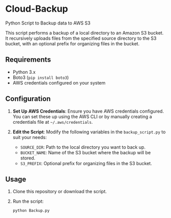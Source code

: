 # Cloud-Backup
Python Script to Backup data to AWS S3 


This script performs a backup of a local directory to an Amazon S3 bucket. It recursively uploads files from the specified source directory to the S3 bucket, with an optional prefix for organizing files in the bucket.

## Requirements

- Python 3.x
- Boto3 (`pip install boto3`)
- AWS credentials configured on your system

## Configuration

1. **Set Up AWS Credentials**: Ensure you have AWS credentials configured. You can set these up using the AWS CLI or by manually creating a credentials file at `~/.aws/credentials`.

2. **Edit the Script**: Modify the following variables in the `backup_script.py` to suit your needs:
   - `SOURCE_DIR`: Path to the local directory you want to back up.
   - `BUCKET_NAME`: Name of the S3 bucket where the backup will be stored.
   - `S3_PREFIX`: Optional prefix for organizing files in the S3 bucket.

## Usage

1. Clone this repository or download the script.

2. Run the script:
   ```bash
   python Backup.py
